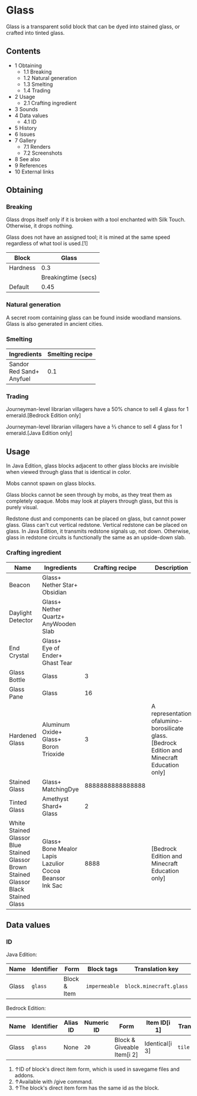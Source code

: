 # Glass
Glass is a transparent solid block that can be dyed into stained glass, or crafted into tinted glass.

## Contents
- 1 Obtaining
	- 1.1 Breaking
	- 1.2 Natural generation
	- 1.3 Smelting
	- 1.4 Trading
- 2 Usage
	- 2.1 Crafting ingredient
- 3 Sounds
- 4 Data values
	- 4.1 ID
- 5 History
- 6 Issues
- 7 Gallery
	- 7.1 Renders
	- 7.2 Screenshots
- 8 See also
- 9 References
- 10 External links

## Obtaining
### Breaking
Glass drops itself only if it is broken with a tool enchanted with Silk Touch. Otherwise, it drops nothing.

Glass does not have an assigned tool; it is mined at the same speed regardless of what tool is used.[1]

| Block    | Glass               |
|----------|---------------------|
| Hardness | 0.3                 |
|          | Breakingtime (secs) |
| Default  | 0.45                |

### Natural generation
A secret room containing glass can be found inside woodland mansions.
Glass is also generated in ancient cities.

### Smelting
| Ingredients                      | Smelting recipe |
|----------------------------------|-----------------|
| Sandor<br/>Red Sand+<br/>Anyfuel | 0.1             |

### Trading
Journeyman-level librarian villagers have a 50% chance to sell 4 glass for 1 emerald.‌[Bedrock Edition  only]

Journeyman-level librarian villagers have a 2⁄3 chance to sell 4 glass for 1 emerald.‌[Java Edition  only]

## Usage
In Java Edition, glass blocks adjacent to other glass blocks are invisible when viewed through glass that is identical in color.

Mobs cannot spawn on glass blocks.

Glass blocks cannot be seen through by mobs, as they treat them as completely opaque. Mobs may look at players through glass, but this is purely visual.

Redstone dust and components can be placed on glass, but cannot power glass. Glass can't cut vertical redstone. Vertical redstone can be placed on glass. In Java Edition, it transmits redstone signals up, not down. Otherwise, glass in redstone circuits is functionally the same as an upside-down slab.

### Crafting ingredient
| Name                                                                                             | Ingredients                                                             | Crafting recipe  | Description                                                                                    |
|--------------------------------------------------------------------------------------------------|-------------------------------------------------------------------------|------------------|------------------------------------------------------------------------------------------------|
| Beacon                                                                                           | Glass+<br/>Nether Star+<br/>Obsidian                                    |                  |                                                                                                |
| Daylight Detector                                                                                | Glass+<br/>Nether Quartz+<br/>AnyWooden Slab                            |                  |                                                                                                |
| End Crystal                                                                                      | Glass+<br/>Eye of Ender+<br/>Ghast Tear                                 |                  |                                                                                                |
| Glass Bottle                                                                                     | Glass                                                                   | 3                |                                                                                                |
| Glass Pane                                                                                       | Glass                                                                   | 16               |                                                                                                |
| Hardened Glass                                                                                   | Aluminum Oxide+<br/>Glass+<br/>Boron Trioxide                           | 3                | A representation ofalumino-borosilicate glass.‌[Bedrock Edition and Minecraft Education  only] |
| Stained Glass                                                                                    | Glass+<br/>MatchingDye                                                  | 8888888888888888 |                                                                                                |
| Tinted Glass                                                                                     | Amethyst Shard+<br/>Glass                                               | 2                |                                                                                                |
| White Stained Glassor<br/>Blue Stained Glassor<br/>Brown Stained Glassor<br/>Black Stained Glass | Glass+<br/>Bone Mealor<br/>Lapis Lazulior<br/>Cocoa Beansor<br/>Ink Sac | 8888             | ‌[Bedrock Edition and Minecraft Education  only]                                               |

## Data values
### ID
Java Edition:

| Name  | Identifier | Form         | Block tags    | Translation key         |
|-------|------------|--------------|---------------|-------------------------|
| Glass | `glass`    | Block & Item | `impermeable` | `block.minecraft.glass` |

Bedrock Edition:

| Name  | Identifier | Alias ID | Numeric ID | Form                       | Item ID[i 1]   | Translation key   |
|-------|------------|----------|------------|----------------------------|----------------|-------------------|
| Glass | `glass`    | None     | `20`       | Block & Giveable Item[i 2] | Identical[i 3] | `tile.glass.name` |

1. ↑ID of block's direct item form, which is used in savegame files and addons.
2. ↑Available with /give command.
3. ↑The block's direct item form has the same id as the block.

